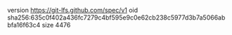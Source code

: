 version https://git-lfs.github.com/spec/v1
oid sha256:635c0f402a436fc7279c4bf595e9c0e62cb238c5977d3b7a5066abbfa16f63c4
size 4476
